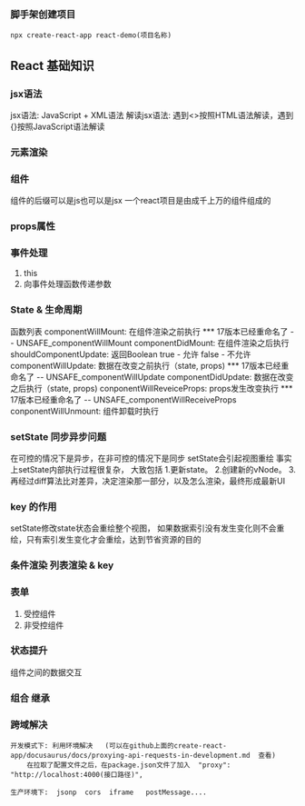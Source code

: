 
### 脚手架创建项目
    npx create-react-app react-demo(项目名称)

## React 基础知识
### jsx语法
jsx语法: JavaScript + XML语法
解读jsx语法: 遇到<>按照HTML语法解读，遇到{}按照JavaScript语法解读
 

### 元素渲染


### 组件
组件的后缀可以是js也可以是jsx
一个react项目是由成千上万的组件组成的

### props属性


### 事件处理
1. this
2. 向事件处理函数传递参数


### State & 生命周期
函数列表
    componentWillMount: 在组件渲染之前执行                          ***  17版本已经重命名了 -- UNSAFE_componentWillMount
    componentDidMount: 在组件渲染之后执行
    shouldComponentUpdate: 返回Boolean true - 允许 false - 不允许
    componentWillUpdate: 数据在改变之前执行（state, props)          ***  17版本已经重命名了 -- UNSAFE_componentWillUpdate
    componentDidUpdate: 数据在改变之后执行（state, props)
    conponentWillReveiceProps: props发生改变执行                    ***  17版本已经重命名了 -- UNSAFE_componentWillReceiveProps
    conponentWillUnmount: 组件卸载时执行
     
### setState 同步异步问题
 在可控的情况下是异步，在非可控的情况下是同步
setState会引起视图重绘 
事实上setState内部执行过程很复杂， 大致包括  1.更新state。 2.创建新的vNode。  3.再经过diff算法比对差异，决定渲染那一部分，以及怎么渲染，最终形成最新UI


### key 的作用
setState修改state状态会重绘整个视图，  如果数据索引没有发生变化则不会重绘，只有索引发生变化才会重绘，达到节省资源的目的


### 条件渲染  列表渲染  &  key  


### 表单
1. 受控组件
2. 非受控组件


### 状态提升
组件之间的数据交互


### 组合   继承









### 跨域解决
    开发模式下: 利用环境解决   (可以在github上面的create-react-app/docusaurus/docs/proxying-api-requests-in-development.md  查看)
        在拉取了配置文件之后，在package.json文件了加入  "proxy": "http://localhost:4000(接口路径)",

    生产环境下:  jsonp  cors  iframe   postMessage....







